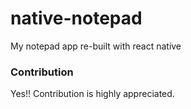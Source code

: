 # native-notepad
My notepad app re-built with react native

### Contribution
Yes!! Contribution is highly appreciated.

